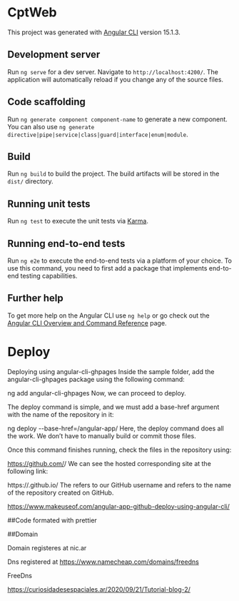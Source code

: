 # CptWeb

This project was generated with [Angular CLI](https://github.com/angular/angular-cli) version 15.1.3.

## Development server

Run `ng serve` for a dev server. Navigate to `http://localhost:4200/`. The application will automatically reload if you change any of the source files.

## Code scaffolding

Run `ng generate component component-name` to generate a new component. You can also use `ng generate directive|pipe|service|class|guard|interface|enum|module`.

## Build

Run `ng build` to build the project. The build artifacts will be stored in the `dist/` directory.

## Running unit tests

Run `ng test` to execute the unit tests via [Karma](https://karma-runner.github.io).

## Running end-to-end tests

Run `ng e2e` to execute the end-to-end tests via a platform of your choice. To use this command, you need to first add a package that implements end-to-end testing capabilities.

## Further help

To get more help on the Angular CLI use `ng help` or go check out the [Angular CLI Overview and Command Reference](https://angular.io/cli) page.

# Deploy

Deploying using angular-cli-ghpages
Inside the sample folder, add the angular-cli-ghpages package using the following command:

ng add angular-cli-ghpages
Now, we can proceed to deploy.

The deploy command is simple, and we must add a base-href argument with the name of the repository in it:

ng deploy --base-href=/angular-app/
Here, the deploy command does all the work. We don’t have to manually build or commit those files.

Once this command finishes running, check the files in the repository using:

https://github.com/<username>/<repositoryname>
We can see the hosted corresponding site at the following link:

https://<username>.github.io/<repositoryname>
The <username> refers to our GitHub username and <repositoryname> refers to the name of the repository created on GitHub.



https://www.makeuseof.com/angular-app-github-deploy-using-angular-cli/


##Code formated with prettier


##Domain

Domain registeres at nic.ar

Dns registered at 
https://www.namecheap.com/domains/freedns

FreeDns

https://curiosidadesespaciales.ar/2020/09/21/Tutorial-blog-2/
